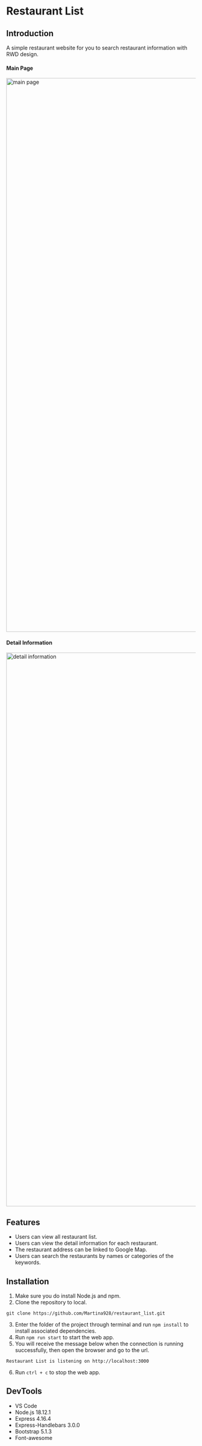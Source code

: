 # Restaurant List

## Introduction

A simple restaurant website for you to search restaurant information with RWD design.

#### Main Page
<img width="1470" alt="main page" src="https://user-images.githubusercontent.com/116145929/205015358-818ff0d3-8398-46ed-b1d0-ae5863310031.png">

#### Detail Information
<img width="1470" alt="detail information" src="https://user-images.githubusercontent.com/116145929/205015499-5ea956b3-20bc-430c-b83a-df2ffce5f600.png">

## Features

- Users can view all restaurant list.
- Users can view the detail information for each restaurant.
- The restaurant address can be linked to Google Map.
- Users can search the restaurants by names or categories of the keywords.

## Installation

1. Make sure you do install Node.js and npm.
2. Clone the repository to local.
```
git clone https://github.com/Martina928/restaurant_list.git
```
3. Enter the folder of the project through terminal and run `npm install` to install associated dependencies.
4. Run `npm run start` to start the web app.
5. You will receive the message below when the connection is running successfully, then open the browser and go to the url.
```
Restaurant List is listening on http://localhost:3000
```
6. Run `ctrl + c` to stop the web app.
​
## DevTools

- VS Code
- Node.js 18.12.1
- Express 4.16.4
- Express-Handlebars 3.0.0
- Bootstrap 5.1.3
- Font-awesome